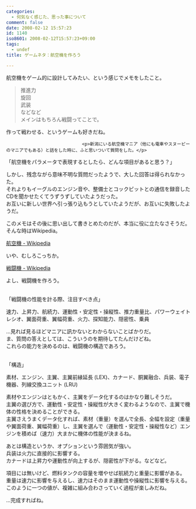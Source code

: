 ```yaml
---
categories:
  - 何気なく感じた、思った事について
comment: false
date: 2008-02-12 15:57:23
id: 1140
iso8601: 2008-02-12T15:57:23+09:00
tags:
  - undef
title: ゲームネタ：航空機を作ろう

---
```


<div class="entry-body">
                                 <p>航空機をゲーム的に設計してみたい、という感じでメモをしたこと。</p>

<blockquote>推進力<br />
旋回<br />
武装<br />
などなど<br />
メインはもちろん戦闘ってことで。 </blockquote>

<p>作って戦わせる、というゲームも好きだね。</p>
                              
                                 <p>新潟にいる航空機マニア（他にも電車やスヌーピーのマニアでもある）と話をした時に、ふと思いついて質問をした。</p>

<p>「航空機をパラメータで表現するとしたら、どんな項目があると思う？」</p>

<p>しかし、残念ながら意味不明な質問だったようで、大した回答は得られなかった。<br />
それよりもイーグルのエンジン音や、整備士とコックピットとの通信を録音したCDを聞かせたくてうずうずしていたようだった。<br />
お互いに新しい世界へ引っ張り込もうとしていたようだが、お互いに失敗したようだ。</p>

<p>このメモはその後に思い出して書きとめたのだが、本当に役に立たなさそうだ。<br />
そんな時はWikipedia。</p>

<p><a href="http://ja.wikipedia.org/wiki/%E8%88%AA%E7%A9%BA%E6%A9%9F">航空機 - Wikipedia</a></p>

<p>いや、むしろこっちか。</p>

<p><a href="http://ja.wikipedia.org/wiki/%E6%88%A6%E9%97%98%E6%A9%9F">戦闘機 - Wikipedia</a></p>

<p>よし、戦闘機を作ろう。</p>

<p><br />
「戦闘機の性能を計る際、注目すべき点」</p>

<p>速力、上昇力、航続力、運動性・安定性・操縦性、推力重量比、パワーウェイトレシオ、翼面荷重、翼幅荷重、火力、探知能力、隠密性、乗員</p>

<p>…見れば見るほどマニアに訊かないとわからないことばかりだ。<br />
ま、質問の答えとしては、こういうのを期待してたんだけどね。<br />
これらの能力を決めるのは、戦闘機の構造であろう。</p>

<p><br />
「構造」</p>

<p>素材、エンジン、主翼、主翼前縁延長 (LEX)、カナード、胴翼融合、兵装、電子機器、列線交換ユニット (LRU) </p>

<p>素材やエンジンはともかく、主翼をデータ化するのはかなり難しそうだ。<br />
主翼の選び方で、運動性・安定性・操縦性が大きく変わるようなので、主翼で機体の性格を決めることができる。<br />
主翼さえうまくデータ化すれば、素材（重量）を選んで全長、全幅を設定（重量や翼面荷重、翼幅荷重）し、主翼を選んで（運動性・安定性・操縦性など）エンジンを積めば（速力）大まかに機体の性能が決まるね。</p>

<p>あとは構造というか、オプションという雰囲気が強い。<br />
兵装は火力に直接的に影響する。<br />
カナードは上昇力や運動性が向上するが、隠密性が下がる。などなど。</p>

<p>項目には無いけど、燃料タンクの容量を増やせば航続力と重量に影響がある。<br />
重量は速力に影響を与えるし、速力はそのまま運動性や操縦性に影響を与える。<br />
このように一つの値が、複雑に組み合わさっていく過程が楽しみだね。</p>

<p>…完成すればね。<br /></p>
                              </div>
    	
